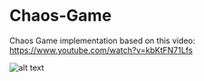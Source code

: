 # Chaos-Game
Chaos Game implementation based on this video: https://www.youtube.com/watch?v=kbKtFN71Lfs

![alt text](http://url/to/img.png)
